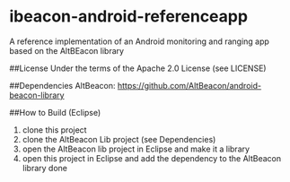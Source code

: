 # ibeacon-android-referenceapp
A reference implementation of an Android monitoring and ranging app based on the AltBEacon library

##License
Under the terms of the Apache 2.0 License (see LICENSE)

##Dependencies
AltBeacon: https://github.com/AltBeacon/android-beacon-library

##How to Build (Eclipse)
1. clone this project
2. clone the AltBeacon Lib project (see Dependencies)
3. open the AltBeacon lib project in Eclipse and make it a library
4. open this project in Eclipse and add the dependency to the AltBeacon library
done